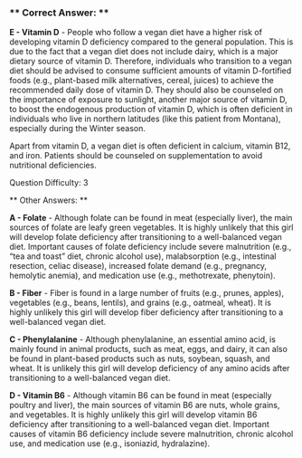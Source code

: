 ### ** Correct Answer: **

**E - Vitamin D** - People who follow a vegan diet have a higher risk of developing vitamin D deficiency compared to the general population. This is due to the fact that a vegan diet does not include dairy, which is a major dietary source of vitamin D. Therefore, individuals who transition to a vegan diet should be advised to consume sufficient amounts of vitamin D-fortified foods (e.g., plant-based milk alternatives, cereal, juices) to achieve the recommended daily dose of vitamin D. They should also be counseled on the importance of exposure to sunlight, another major source of vitamin D, to boost the endogenous production of vitamin D, which is often deficient in individuals who live in northern latitudes (like this patient from Montana), especially during the Winter season.

Apart from vitamin D, a vegan diet is often deficient in calcium, vitamin B12, and iron. Patients should be counseled on supplementation to avoid nutritional deficiencies.

Question Difficulty: 3

** Other Answers: **

**A - Folate** - Although folate can be found in meat (especially liver), the main sources of folate are leafy green vegetables. It is highly unlikely that this girl will develop folate deficiency after transitioning to a well-balanced vegan diet. Important causes of folate deficiency include severe malnutrition (e.g., “tea and toast” diet, chronic alcohol use), malabsorption (e.g., intestinal resection, celiac disease), increased folate demand (e.g., pregnancy, hemolytic anemia), and medication use (e.g., methotrexate, phenytoin).

**B - Fiber** - Fiber is found in a large number of fruits (e.g., prunes, apples), vegetables (e.g., beans, lentils), and grains (e.g., oatmeal, wheat). It is highly unlikely this girl will develop fiber deficiency after transitioning to a well-balanced vegan diet.

**C - Phenylalanine** - Although phenylalanine, an essential amino acid, is mainly found in animal products, such as meat, eggs, and dairy, it can also be found in plant-based products such as nuts, soybean, squash, and wheat. It is unlikely this girl will develop deficiency of any amino acids after transitioning to a well-balanced vegan diet.

**D - Vitamin B6** - Although vitamin B6 can be found in meat (especially poultry and liver), the main sources of vitamin B6 are nuts, whole grains, and vegetables. It is highly unlikely this girl will develop vitamin B6 deficiency after transitioning to a well-balanced vegan diet. Important causes of vitamin B6 deficiency include severe malnutrition, chronic alcohol use, and medication use (e.g., isoniazid, hydralazine).

